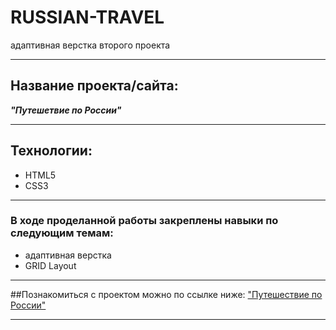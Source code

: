 
# RUSSIAN-TRAVEL
адаптивная верстка второго проекта
___

## Название проекта/сайта:
___"Путешетвие по России"___
___

## Технологии:
* HTML5 
* CSS3
___

### В ходе проделанной работы закреплены навыки по следующим темам:
* адаптивная верстка
* GRID Layout

___

##Познакомиться с проектом можно по ссылке ниже:
["Путешествие по России"](https://eugene-rudenya.github.io/russian-travel/index.html)

___